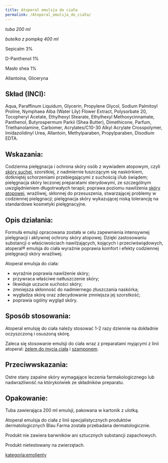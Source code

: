 ```yaml
---
title: Atoperal emulsja do ciała
permalink: /Atoperal_emulsja_do_ciała/
---
```


*tuba 200 ml*

*butelka z pompką 400 ml*

Sepicalm 3%

D-Panthenol 1%

Masło shea 1%

Allantoina, Gliceryna

Skład (INCI):
-------------

Aqua, Paraffinum Liquidum, Glycerin, Propylene Glycol, Sodium Palmitoyl Proline, Nymphaea Alba (Water Lily) Flower Extract, Polysorbate 20, Tocopheryl Acetate, Ethylhexyl Stearate, Ethylhexyl Methoxycinnamate, Panthenol, Butyrospermum Parkii (Shea Butter), Dimethicone, Parfum, Triethanolamine, Carbomer, Acrylates/C10-30 Alkyl Acrylate Crosspolymer, Imidazolidinyl Urea, Allantoin, Methylparaben, Propylparaben, Disodium EDTA.

Wskazania:
----------

Codzienna pielęgnacja i ochrona skóry osób z wywiadem atopowym, czyli [skóry suchej](/sucha_skóra "wikilink"), szorstkiej, z nadmiernie łuszczącym się naskórkiem, dotkniętej schorzeniami przebiegającymi z suchością i/lub świądem; pielęgnacja skóry leczonej preparatami sterydowymi, ze szczególnym uwzględnieniem długotrwałych terapii; poprawa poziomu nawilżenia [skóry atopowej](/skóra_atopowa "wikilink"), wrażliwej, skłonnej do przesuszenia, stwarzającej problemy w codziennej pielęgnacji; pielęgnacja skóry wykazującej niską tolerancję na standardowe kosmetyki pielęgnacyjne.

Opis działania:
---------------

Formuła emulsji opracowana została w celu zapewnienia intensywnej pielęgnacji i aktywnej ochrony skóry atopowej. Dzięki zastosowaniu substancji o właściwościach nawilżających, kojących i przeciwświądowych, atoperal® emulsja do ciała wyraźnie poprawia komfort i efekty codziennej pielęgnacji skóry wrażliwej.

Atoperal emulsja do ciała:

-   wyraźnie poprawia nawilżenie skóry;
-   przywraca właściwe natłuszczenie skóry;
-   likwiduje uczucie suchości skóry;
-   zmniejsza skłonność do nadmiernego złuszczania naskórka;
-   wygładza skórę oraz zdecydowanie zmniejsza jej szorstkość;
-   poprawia ogólny wygląd skóry.

Sposób stosowania:
------------------

Atoperal emulsję do ciała należy stosować 1-2 razy dziennie na dokładnie oczyszczoną i osuszoną skórę.

Zaleca się stosowanie emulsji do ciała wraz z preparatami myjącymi z linii atoperal: [żelem do mycia ciała](/Atoperal_żel_do_mycia_ciała "wikilink") i [szamponem](/Atoperal_szampon "wikilink").

Przeciwwskazania:
-----------------

Ostre stany zapalne skóry wymagające leczenia farmakologicznego lub nadwrażliwość na którykolwiek ze składników preparatu.

Opakowanie:
-----------

Tuba zawierająca 200 ml emulsji, pakowana w kartonik z ulotką.

Atoperal emulsja do ciała z linii specjalistycznych produktów dermatologicznych Blau Farma została przebadana dermatologicznie.

Produkt nie zawiera barwników ani sztucznych substancji zapachowych.

Produkt nietestowany na zwierzętach.

[kategoria:emolienty](/kategoria:emolienty "wikilink")